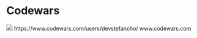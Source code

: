 # Codewars

<img src="https://www.codewars.com/users/devstefancho/badges/large?" />
https://www.codewars.com/users/devstefancho/
www.codewars.com
